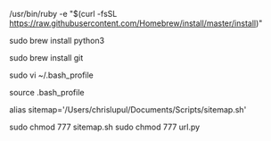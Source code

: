 /usr/bin/ruby -e "$(curl -fsSL https://raw.githubusercontent.com/Homebrew/install/master/install)"


sudo brew install python3

sudo brew install git

sudo vi ~/.bash_profile

source .bash_profile

alias sitemap='/Users/chrislupul/Documents/Scripts/sitemap.sh'

sudo chmod 777 sitemap.sh
sudo chmod 777 url.py
